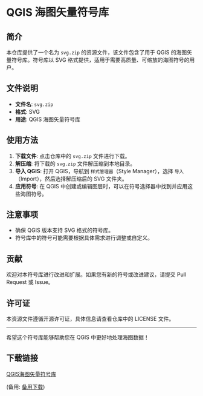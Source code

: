 # QGIS 海图矢量符号库

## 简介

本仓库提供了一个名为 `svg.zip` 的资源文件，该文件包含了用于 QGIS 的海图矢量符号库。符号库以 SVG 格式提供，适用于需要高质量、可缩放的海图符号的用户。

## 文件说明

- **文件名**: `svg.zip`
- **格式**: SVG
- **用途**: QGIS 海图矢量符号库

## 使用方法

1. **下载文件**: 点击仓库中的 `svg.zip` 文件进行下载。
2. **解压缩**: 将下载的 `svg.zip` 文件解压缩到本地目录。
3. **导入 QGIS**: 打开 QGIS，导航到 `样式管理器`（Style Manager），选择 `导入`（Import），然后选择解压缩后的 SVG 文件夹。
4. **应用符号**: 在 QGIS 中创建或编辑图层时，可以在符号选择器中找到并应用这些海图符号。

## 注意事项

- 确保 QGIS 版本支持 SVG 格式的符号库。
- 符号库中的符号可能需要根据具体需求进行调整或自定义。

## 贡献

欢迎对本符号库进行改进和扩展。如果您有新的符号或改进建议，请提交 Pull Request 或 Issue。

## 许可证

本资源文件遵循开源许可证，具体信息请查看仓库中的 LICENSE 文件。

---

希望这个符号库能够帮助您在 QGIS 中更好地处理海图数据！

## 下载链接
[QGIS海图矢量符号库](https://pan.quark.cn/s/d8b82bf07f4f) 

(备用: [备用下载](https://pan.baidu.com/s/1njVMAirGuM9zG_G2CMhlWg?pwd=1234))
